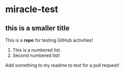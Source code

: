 # miracle-test
## this is a smaller title
This is a **repo** for testing GitHub activities!

1. This is a numbered list.
2. Second numbered list!

Add something to my readme to test for a pull request!
